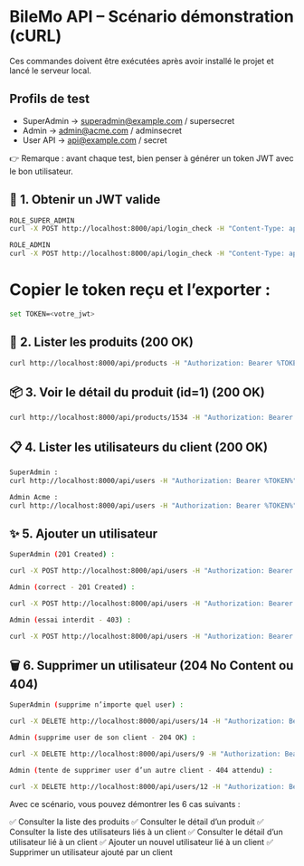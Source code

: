 # BileMo API – Scénario démonstration (cURL)

Ces commandes doivent être exécutées après avoir installé le projet et lancé le serveur local.

## Profils de test

- SuperAdmin → superadmin@example.com / supersecret
- Admin → admin@acme.com / adminsecret
- User API → api@example.com / secret

👉 Remarque : avant chaque test, bien penser à générer un token JWT avec le bon utilisateur.

## 🔑 1. Obtenir un JWT valide

```bash
ROLE_SUPER_ADMIN
curl -X POST http://localhost:8000/api/login_check -H "Content-Type: application/json" -d "{\"email\":\"superadmin@example.com\",\"password\":\"supersecret\"}"

ROLE_ADMIN
curl -X POST http://localhost:8000/api/login_check -H "Content-Type: application/json" -d "{\"email\":\"admin@acme.com\",\"password\":\"adminsecret\"}"
```

# Copier le token reçu et l’exporter :
```bash
set TOKEN=<votre_jwt>
```

## 🚩 2. Lister les produits (200 OK)

```bash
curl http://localhost:8000/api/products -H "Authorization: Bearer %TOKEN%"
```

## 📦 3. Voir le détail du produit (id=1) (200 OK)

```bash
curl http://localhost:8000/api/products/1534 -H "Authorization: Bearer %TOKEN%"
```

## 📋 4. Lister les utilisateurs du client (200 OK)

```bash
SuperAdmin : 
curl http://localhost:8000/api/users -H "Authorization: Bearer %TOKEN%"

Admin Acme :
curl http://localhost:8000/api/users -H "Authorization: Bearer %TOKEN%"
```

## ✨ 5. Ajouter un utilisateur

```bash
SuperAdmin (201 Created) :

curl -X POST http://localhost:8000/api/users -H "Authorization: Bearer %TOKEN%" -H "Content-Type: application/ld+json" -d "{\"email\": \"new.superadmin@example.com\", \"firstName\": \"New\", \"lastName\": \"SuperAdmin\", \"password\": \"Password123\", \"role\": \"ROLE_USER\", \"isActive\": true, \"client\": \"/api/clients/79\"}"
```
```bash
Admin (correct - 201 Created) :

curl -X POST http://localhost:8000/api/users -H "Authorization: Bearer %TOKEN%" -H "Content-Type: application/ld+json" -d "{\"email\": \"new.admin@example.com\", \"firstName\": \"New\", \"lastName\": \"Admin\", \"password\": \"Password123\", \"role\": \"ROLE_USER\", \"isActive\": true}"
```
```bash
Admin (essai interdit - 403) :

curl -X POST http://localhost:8000/api/users -H "Authorization: Bearer %TOKEN%" -H "Content-Type: application/ld+json" -d "{\"email\": \"hack.admin@example.com\", \"firstName\": \"Hack\", \"lastName\": \"Admin\", \"password\": \"Password123\", \"role\": \"ROLE_USER\", \"isActive\": true, \"client\": \"/api/clients/2\"}"
```
## 🗑️ 6. Supprimer un utilisateur (204 No Content ou 404)

```bash
SuperAdmin (supprime n’importe quel user) :

curl -X DELETE http://localhost:8000/api/users/14 -H "Authorization: Bearer %TOKEN%"
```
```bash
Admin (supprime user de son client - 204 OK) :

curl -X DELETE http://localhost:8000/api/users/9 -H "Authorization: Bearer %TOKEN%"
```
```bash
Admin (tente de supprimer user d’un autre client - 404 attendu) :

curl -X DELETE http://localhost:8000/api/users/12 -H "Authorization: Bearer %TOKEN%"
```

Avec ce scénario, vous pouvez démontrer les 6 cas suivants :

✅ Consulter la liste des produits
✅ Consulter le détail d’un produit
✅ Consulter la liste des utilisateurs liés à un client
✅ Consulter le détail d’un utilisateur lié à un client
✅ Ajouter un nouvel utilisateur lié à un client
✅ Supprimer un utilisateur ajouté par un client